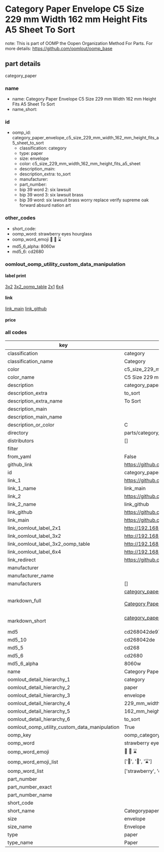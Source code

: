 # Category Paper Envelope C5 Size 229 mm Width 162 mm Height Fits A5 Sheet To Sort  

note: This is part of OOMP the Oopen Organization Method For Parts. For more details: https://github.com/oomlout/oomp_base

##  part details
  



category_paper



### name
* name: Category Paper Envelope C5 Size 229 mm Width 162 mm Height Fits A5 Sheet To Sort
* name_short: 
### id
* oomp_id: category_paper_envelope_c5_size_229_mm_width_162_mm_height_fits_a5_sheet_to_sort
  * classification: category
  * type: paper
  * size: envelope
  * color: c5_size_229_mm_width_162_mm_height_fits_a5_sheet
  * description_main: 
  * description_extra: to_sort
  * manufacturer: 
  * part_number: 
  * bip 39 word 2: six lawsuit
  * bip 39 word 3: six lawsuit brass
  * bip 39 word: six lawsuit brass worry replace verify supreme oak forward absurd nation art

### other_codes
* short_code: 
* oomp_word: strawberry eyes hourglass
* oomp_word_emoji :strawberry: :eyes: :hourglass:
* md5_6_alpha: 8060w
* md5_6: cd2680






### oomlout_oomp_utility_custom_data_manipulation
#### label print
[3x2](http://192.168.1.245:1112/?label=oomp%208060w)
[3x2_oomp_table](http://192.168.1.108:1112/?label=oomp%208060w)
[2x1](http://192.168.1.242:1112/?label=oomp%208060w)
[6x4](http://192.168.1.55:1112/?label=oomp%208060w)    

#### link

[link_main](https://github.com/oomlout/oomlout_oomp_version_1_messy/tree/main/parts/category_paper_envelope_c5_size_229_mm_width_162_mm_height_fits_a5_sheet_to_sort) [link_github](https://github.com/oomlout/oomlout_oomp_version_1_messy/tree/main/parts/category_paper_envelope_c5_size_229_mm_width_162_mm_height_fits_a5_sheet_to_sort)                             

#### price







### all codes 
| key | value |  
| --- | --- |  
| classification | category |  
| classification_name | Category |  
| color | c5_size_229_mm_width_162_mm_height_fits_a5_sheet |  
| color_name | C5 Size 229 mm Width 162 mm Height Fits A5 Sheet |  
| description | category_paper |  
| description_extra | to_sort |  
| description_extra_name | To Sort |  
| description_main |  |  
| description_main_name |  |  
| description_or_color | C  |  
| directory | parts/category_paper_envelope_c5_size_229_mm_width_162_mm_height_fits_a5_sheet_to_sort |  
| distributors | [] |  
| filter |  |  
| from_yaml | False |  
| github_link | https://github.com/oomlout/oomlout_oomp_part_src/tree/main/parts/category_paper_envelope_c5_size_229_mm_width_162_mm_height_fits_a5_sheet_to_sort |  
| id | category_paper_envelope_c5_size_229_mm_width_162_mm_height_fits_a5_sheet_to_sort |  
| link_1 | https://github.com/oomlout/oomlout_oomp_version_1_messy/tree/main/parts/category_paper_envelope_c5_size_229_mm_width_162_mm_height_fits_a5_sheet_to_sort |  
| link_1_name | link_main |  
| link_2 | https://github.com/oomlout/oomlout_oomp_version_1_messy/tree/main/parts/category_paper_envelope_c5_size_229_mm_width_162_mm_height_fits_a5_sheet_to_sort |  
| link_2_name | link_github |  
| link_github | https://github.com/oomlout/oomlout_oomp_version_1_messy/tree/main/parts/category_paper_envelope_c5_size_229_mm_width_162_mm_height_fits_a5_sheet_to_sort |  
| link_main | https://github.com/oomlout/oomlout_oomp_version_1_messy/tree/main/parts/category_paper_envelope_c5_size_229_mm_width_162_mm_height_fits_a5_sheet_to_sort |  
| link_oomlout_label_2x1 | http://192.168.1.242:1112/?label=oomp%208060w |  
| link_oomlout_label_3x2 | http://192.168.1.245:1112/?label=oomp%208060w |  
| link_oomlout_label_3x2_oomp_table | http://192.168.1.108:1112/?label=oomp%208060w |  
| link_oomlout_label_6x4 | http://192.168.1.55:1112/?label=oomp%208060w |  
| link_redirect | https://github.com/oomlout/oomlout_oomp_version_1_messy/tree/main/parts/category_paper_envelope_c5_size_229_mm_width_162_mm_height_fits_a5_sheet_to_sort |  
| manufacturer |  |  
| manufacturer_name |  |  
| manufacturers | [] |  
| markdown_full | [category_paper_envelope_c5_size_229_mm_width_162_mm_height_fits_a5_sheet_to_sort](none)<br>[](none)<br>[Category Paper Envelope C5 Size 229 Mm Width 162 Mm Height Fits A5 Sheet To Sort](none)<br><br> |  
| markdown_short | [category_paper_envelope_c5_size_229_mm_width_162_mm_height_fits_a5_sheet_to_sort](none)<br><br> |  
| md5 | cd268042de97db3fcadb6fdc365f8e4e |  
| md5_10 | cd268042de |  
| md5_5 | cd268 |  
| md5_6 | cd2680 |  
| md5_6_alpha | 8060w |  
| name | Category Paper Envelope C5 Size 229 mm Width 162 mm Height Fits A5 Sheet To Sort |  
| oomlout_detail_hierarchy_1 | category |  
| oomlout_detail_hierarchy_2 | paper |  
| oomlout_detail_hierarchy_3 | envelope |  
| oomlout_detail_hierarchy_4 | 229_mm_width |  
| oomlout_detail_hierarchy_5 | 162_mm_height |  
| oomlout_detail_hierarchy_6 | to_sort |  
| oomlout_oomp_utility_custom_data_manipulation | True |  
| oomp_key | oomp_category_paper_envelope_c5_size_229_mm_width_162_mm_height_fits_a5_sheet_to_sort |  
| oomp_word | strawberry eyes hourglass |  
| oomp_word_emoji | :strawberry: :eyes: :hourglass: |  
| oomp_word_emoji_list | [':strawberry:', ':eyes:', ':hourglass:'] |  
| oomp_word_list | ['strawberry', 'eyes', 'hourglass'] |  
| part_number |  |  
| part_number_exact |  |  
| part_number_name |  |  
| short_code |  |  
| short_name | Categorypaper |  
| size | envelope |  
| size_name | Envelope |  
| type | paper |  
| type_name | Paper |  
